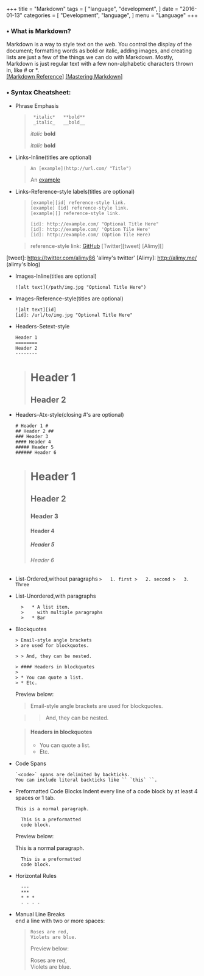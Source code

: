 +++
title = "Markdown"
tags = [
    "language",
    "development",
]
date = "2016-01-13"
categories = [
    "Development",
    "language",
]
menu = "Language"
+++

### &bull; What is Markdown?
Markdown is a way to style text on the web. You control the display of the
document; formatting words as bold or italic, adding images, and creating lists
are just a few of the things we can do with Markdown. Mostly, Markdown is just
regular text with a few non-alphabetic characters thrown in, like # or *.  
[[Markdown Reference]][markdown] [[Mastering Markdown]][github markdown]

### &bull; Syntax Cheatsheet:

* Phrase Emphasis

    > ```
    >  *italic*   **bold**
    >  _italic_   __bold__
    >  ```
    >  *italic*   **bold**
    >
    >  _italic_   __bold__

* Links-Inline(titles are optional)

    > `An [example](http://url.com/ "Title")`
    >
    >   An [example](http://url.com/ "Title")

* Links-Reference-style labels(titles are optional)

    > ```
    > [example][id] reference-style link.
    > [example] [id] reference-style link.
    > [example][] reference-style link.
    >
    > [id]: http://example.com/ "Optional Title Here"
    > [id]: http://example.com/ 'Option Tile Here'
    > [id]: http://example.com/ (Option Tile Here)
    > ```

    > reference-style link: [GitHub][1] [Twitter][tweet] [Alimy][]

[1]: https://github.com/alimy  "alimy's github"
[tweet]: https://twitter.com/alimy86 'alimy's twitter'
[Alimy]: http://alimy.me/ (alimy's blog)

* Images-Inline(titles are optional)

    `![alt text](/path/img.jpg "Optional Title Here")`

* Images-Reference-style(titles are optional)
    ```
    ![alt text][id]
    [id]: /url/to/img.jpg "Optional Title Here"
    ```

* Headers-Setext-style
    ```
    Header 1
    ========
    Header 2
    --------
    ```
    > Header 1
    > ========
    > Header 2
    > --------

* Headers-Atx-style(closing #'s are optional)
    ```
    # Header 1 #
    ## Header 2 ##
    ### Header 3
    #### Header 4
    ##### Header 5
    ###### Header 6
    ```
    > # Header 1 #
    > ## Header 2 ##
    > ### Header 3
    > #### Header 4
    > ##### Header 5
    > ###### Header 6

* List-Ordered,without paragraphs
      ```
      >   1. first
      >   2. second
      >   3. Three
      ```
* List-Unordered,with paragraphs
    ```
      >   * A list item.
      >     with multiple paragraphs
      >   * Bar
    ```

* Blockquotes
    ```
    > Email-style angle brackets
    > are used for blockquotes.

    > > And, they can be nested.

    > #### Headers in blockquotes
    >
    > * You can quote a list.
    > * Etc.
    ```
    Preview below:

    > Email-style angle brackets
    > are used for blockquotes.

    > > And, they can be nested.

    > #### Headers in blockquotes
    >
    > * You can quote a list.
    > * Etc.

* Code Spans
    ```
    `<code>` spans are delimited by backticks.
    You can include literal backticks like `` `this` ``.
    ```

* Preformatted Code Blocks
  Indent every line of a code block by at least 4 spaces or 1 tab.
    ```
    This is a normal paragraph.

      This is a preformatted
      code block.
    ```
    Preview below:

    This is a normal paragraph.

        This is a preformatted
        code block.

* Horizontal Rules
    ```
      ---
      ***
      * * *
      - - - -
    ```

* Manual Line Breaks   
end a line with two or more spaces:

    > ```
    > Roses are red,  
    > Violets are blue.  
    > ```
    > Preview below:
    >
    > Roses are red,  
    > Violets are blue.   


[markdown]: http://daringfireball.net/projects/markdown/ "Daring FireBall: Home"
[github markdown]: https://guides.github.com/features/mastering-markdown/ (GitHub's Mastering Markdown)  

